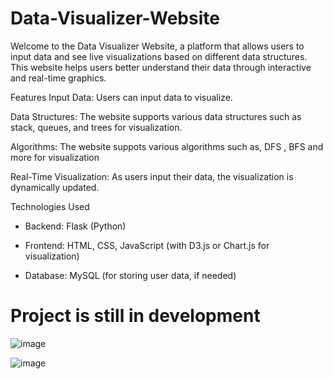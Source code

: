 # Data-Visualizer-Website

Welcome to the Data Visualizer Website, a platform that allows users to input data and see live visualizations based on different data structures. This website helps users better understand their data through interactive and real-time graphics.

Features
Input Data: Users can input data to visualize.

Data Structures: The website supports various data structures such as stack, queues, and trees for visualization.

Algorithms: The website suppots various algorithms such as, DFS , BFS and more for visualization

Real-Time Visualization: As users input their data, the visualization is dynamically updated.

Technologies Used

- Backend: Flask (Python)

- Frontend: HTML, CSS, JavaScript (with D3.js or Chart.js for visualization)

- Database: MySQL (for storing user data, if needed)

# Project is still in development

![image](https://github.com/user-attachments/assets/1e401a83-4f9a-407f-879c-02a7d9f59070)

![image](https://github.com/user-attachments/assets/645d6f2b-fb49-460a-a711-3cbb24fae3d7)



